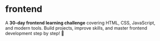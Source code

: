 # frontend
A **30-day frontend learning challenge** covering HTML, CSS, JavaScript, and modern tools. Build projects, improve skills, and master frontend development step by step! 🚀
